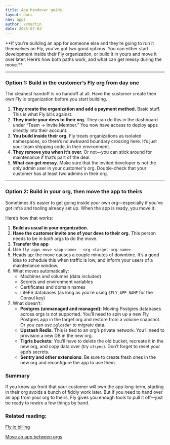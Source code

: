 ```yaml
---
title: App handover guide
layout: docs
nav: apps
author: kcmartin
date: 2025-07-03
---
```


<div class="callout">
**If you're building an app for someone else and they’re going to run it themselves on Fly, you’ve got two good options. You can either start development inside their Fly organization, or build it in yours and move it over later. Here’s how both paths work, and what can get messy during the move.**
</div>

---

### Option 1: Build in the customer’s Fly org from day one

The cleanest handoff is no handoff at all. Have the customer create their own Fly.io organization before you start building.

1. **They create the organization and add a payment method.** Basic stuff. This is what Fly bills against.
1. **They invite your devs to their org.** They can do this in the dashboard under “Team → Invite Member.” You now have access to deploy apps directly into their account.
1. **You build inside their org.** Fly treats organizations as isolated namespaces, so there’s no awkward boundary crossing here. It’s just your team shipping code, in their environment.
1. **They remove you when it’s over.** Or not—you can stick around for maintenance if that’s part of the deal.
1. **What can get messy.** Make sure that the invited developer is not the only admin user in your customer's org. Double-check that your customer has at least two admins in their org.

---

### Option 2: Build in your org, then move the app to theirs

Sometimes it’s easier to get going inside your own org—especially if you’ve got infra and tooling already set up. When the app is ready, you move it.

Here’s how that works:

1. **Build as usual in your organization.**
1. **Have the customer invite one of your devs to their org.** This person needs to be in _both_ orgs to do the move.
1. **Transfer the app** 
1. Use `fly apps move <app-name> --org <target-org-name>` 
1. Heads up: the move causes a couple minutes of downtime. It’s a good idea to schedule this when traffic is low, and inform your users of a maintenance window. 
1. What moves automatically: 
    - Machines and volumes (data included) 
    - Secrets and environment variables 
    - Certificates and domain names 
    - LiteFS databases (as long as you’re using `$FLY_APP_NAME` for the Consul key) 
1. What doesn’t: 
    - **Postgres** **(unmanaged and managed):** Moving Postgres databases across orgs is not supported. You’ll need to spin up a new Fly Postgres app in the target org and restore from a volume snapshot. Or you can use `pgloader` to migrate data. 
    - **Upstash Redis:** This is tied to an org’s private network. You’ll need to provision a new DB in the new org. 
    - **Tigris buckets:** You’ll have to delete the old bucket, recreate it in the new org, and copy data over (try `s3sync`). Don’t forget to reset your app’s secrets. 
    - **Sentry and other extensions**: Be sure to create fresh ones in the new org and reconfigure the app to use them.

### Summary

If you know up front that your customer will own the app long-term, starting in their org avoids a bunch of fiddly work later. But if you need to hand over an app from your org to theirs, Fly gives you enough tools to pull it off—just be ready to rewire a few things by hand.



### Related reading:

[Fly.io billing](https://fly.io/docs/about/billing)

[Move an app between orgs](https://fly.io/docs/apps/move-app-org)
